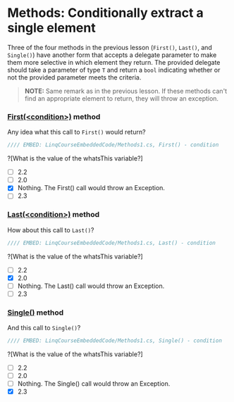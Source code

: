 # Methods: Conditionally extract a single element

Three of the four methods in the previous lesson (`First()`, `Last()`, and `Single()`) have another form that accepts a delegate parameter to make them more selective in which element they return. The provided delegate should take a parameter of type `T` and return a `bool` indicating whether or not the provided parameter meets the criteria.

> **NOTE:** Same remark as in the previous lesson. If these methods can't find an appropriate element to return, they will throw an exception.

### [First(&lt;condition&gt;)](https://msdn.microsoft.com/en-us/library/bb535050%28v=vs.110%29.aspx) method
Any idea what this call to `First()` would return?

```csharp
//// EMBED: LinqCourseEmbeddedCode/Methods1.cs, First() - condition
```

?[What is the value of the whatsThis variable?]
 - [ ] 2.2
 - [ ] 2.0
 - [x] Nothing. The First() call would throw an Exception.
 - [ ] 2.3

### [Last(&lt;condition&gt;)](https://msdn.microsoft.com/en-us/library/bb549138%28v=vs.110%29.aspx) method
How about this call to `Last()`?

```csharp
//// EMBED: LinqCourseEmbeddedCode/Methods1.cs, Last() - condition
```

?[What is the value of the whatsThis variable?]
 - [ ] 2.2
 - [x] 2.0
 - [ ] Nothing. The Last() call would throw an Exception.
 - [ ] 2.3

### [Single()](https://msdn.microsoft.com/en-us/library/bb535118%28v=vs.110%29.aspx) method
And this call to `Single()`?

```csharp
//// EMBED: LinqCourseEmbeddedCode/Methods1.cs, Single() - condition
```

?[What is the value of the whatsThis variable?]
 - [ ] 2.2
 - [ ] 2.0
 - [ ] Nothing. The Single() call would throw an Exception.
 - [x] 2.3
